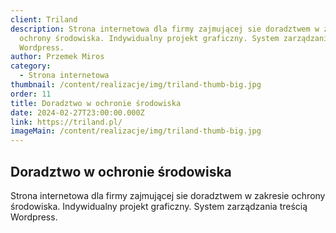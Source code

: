 ```yaml
---
client: Triland
description: Strona internetowa dla firmy zajmującej sie doradztwem w zakresie
  ochrony środowiska. Indywidualny projekt graficzny. System zarządzania treścią
  Wordpress.
author: Przemek Miros
category:
  - Strona internetowa
thumbnail: /content/realizacje/img/triland-thumb-big.jpg
order: 11
title: Doradztwo w ochronie środowiska
date: 2024-02-27T23:00:00.000Z
link: https://triland.pl/
imageMain: /content/realizacje/img/triland-thumb-big.jpg
---
```


## Doradztwo w ochronie środowiska

Strona internetowa dla firmy zajmującej sie doradztwem w zakresie ochrony środowiska. Indywidualny projekt graficzny. System zarządzania treścią Wordpress.
